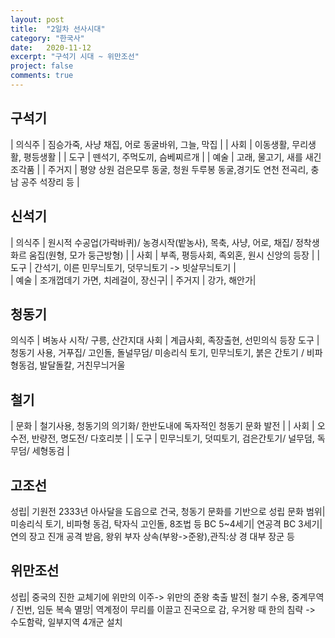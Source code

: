 ```yaml
---
layout: post
title:  "2일차 선사시대"
category: "한국사"
date:   2020-11-12
excerpt: "구석기 시대 ~ 위만조선"
project: false
comments: true
---
```


구석기
--------

| 의식주 | 짐승가죽, 사냥 채집, 어로 동굴바위, 그늘, 막집 |
| 사회   | 이동생활, 무리생활, 평등생활                   |
| 도구   | 뗀석기, 주먹도끼, 슴베찌르개                   | 
| 예술   | 고래, 물고기, 새를 새긴 조각품                 |
| 주거지 | 평양 상원 검은모루 동굴, 청원 두루봉 동굴,경기도 연천 전곡리, 충남 공주 석장리 등  |

신석기
----------

| 의식주 | 원시적 수공업(가락바퀴)/ 농경시작(밭농사), 목축, 사냥, 어로, 채집/ 정착생화르 움집(원형, 모가 둥근방형) |
| 사회   | 부족, 평등사회, 족외혼, 원시 신앙의 등장    | 
| 도구   | 간석기, 이른 민무늬토기, 덧무늬토기 -> 빗살무늬토기       |  
| 예술   | 조개껍데기 가면, 치레걸이, 장신구|
| 주거지 | 강가, 해안가|

청동기
-------
의식주 | 벼농사 시작/ 구릉, 산간지대 
사회   | 계급사회, 족장출현, 선민의식 등장
도구   | 청동기 사용, 거푸집/ 고인돌, 돌널무덤/ 미송리식 토기, 민무늬토기, 붉은 간토기 / 비파형동검, 발달돌칼, 거친무늬거울  

철기
-----------

| 문화 | 철기사용, 청동기의 의기화/ 한반도내에 독자적인 청동기 문화 발전 |
| 사회   | 오수전, 반량전, 명도전/ 다호리붓  | 
| 도구   | 민무늬토기, 덧띠토기, 검은간토기/ 널무덤, 독무덤/ 세형동검    |  

고조선
--------

성립| 기원전 2333년 아사달을 도읍으로 건국, 청동기 문화를 기반으로 성립
문화 범위| 미송리식 토기, 비파형 동검, 탁자식 고인돌, 8조법 등
BC 5~4세기| 연공격
BC 3세기| 연의 장고 진개 공격 받음, 왕위 부자 상속(부왕->준왕),관직:상 경 대부 장군 등

위만조선
--------

성립| 중국의 진한 교체기에 위만의 이주-> 위만의 준왕 축출
발전| 철기 수용, 중계무역  /  진번, 임둔 복속
멸망| 역계정이 무리를 이끌고 진국으로 감, 우거왕 때 한의 침략 -> 수도함락, 일부지역 4개군 설치

